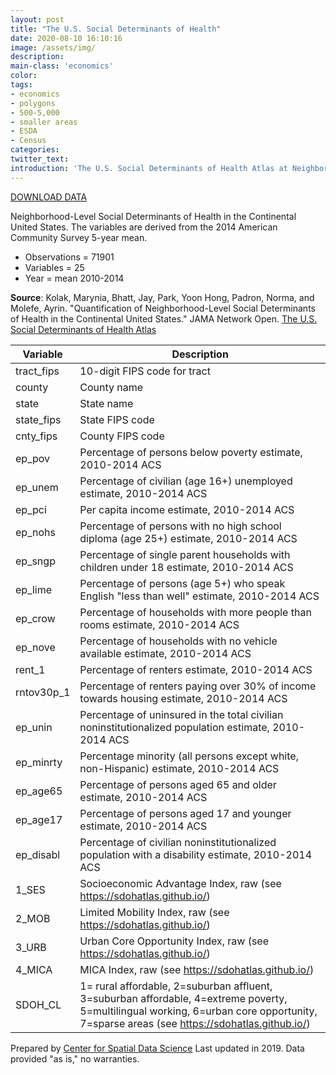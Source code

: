 ```yaml
---
layout: post
title: "The U.S. Social Determinants of Health"
date: 2020-08-10 16:10:16
image: /assets/img/
description:
main-class: 'economics'
color:
tags:
- economics
- polygons
- 500-5,000
- smaller areas
- ESDA
- Census
categories:
twitter_text:
introduction: 'The U.S. Social Determinants of Health Atlas at Neighborhood-Level'
---
```

<script>

</script>

[DOWNLOAD DATA](../data/us-sdoh-2014.zip)


Neighborhood-Level Social Determinants of Health in the Continental United States. The variables are derived from the 2014 American Community Survey 5-year mean. 

* Observations = 71901
* Variables = 25
* Year = mean 2010-2014


**Source**: Kolak, Marynia, Bhatt, Jay, Park, Yoon Hong, Padron, Norma, and Molefe, Ayrin. "Quantification of Neighborhood-Level Social Determinants of Health in the Continental United States." JAMA Network Open. [The U.S. Social Determinants of Health Atlas](https://sdohatlas.github.io/)

|**Variable**|**Description**|
|---|---|
|	tract_fips	|	10-digit FIPS code for tract	|
|	county	|	County name	|
|	state	|	State name	|
|	state_fips	|	State FIPS code	|
|	cnty_fips	|	County FIPS code	|
|	ep_pov	|	Percentage of persons below poverty estimate, 2010-2014 ACS	|
|	ep_unem	|	Percentage of civilian (age 16+) unemployed estimate, 2010-2014 ACS	|
|	ep_pci	|	Per capita income estimate, 2010-2014 ACS	|
|	ep_nohs	|	Percentage of persons with no high school diploma (age 25+) estimate, 2010-2014 ACS	|
|	ep_sngp	|	Percentage of single parent households with children under 18 estimate, 2010-2014 ACS	|
|	ep_lime	|	Percentage of persons (age 5+) who speak English "less than well" estimate, 2010-2014 ACS	|
|	ep_crow	|	Percentage of households with more people than rooms estimate, 2010-2014 ACS	|
|	ep_nove	|	Percentage of households with no vehicle available estimate, 2010-2014 ACS	|
|	rent_1	|	Percentage of renters estimate, 2010-2014 ACS	|
|	rntov30p_1	|	Percentage of renters paying over 30% of income towards housing estimate, 2010-2014 ACS	|
|	ep_unin	|	Percentage of uninsured in the total civilian noninstitutionalized population estimate, 2010- 2014 ACS	|
|	ep_minrty	|	Percentage minority (all persons except white, non-Hispanic) estimate, 2010-2014 ACS	|
|	ep_age65	|	Percentage of persons aged 65 and older estimate, 2010-2014 ACS	|
|	ep_age17	|	Percentage of persons aged 17 and younger estimate, 2010-2014 ACS	|
|	ep_disabl	|	Percentage of civilian noninstitutionalized population with a disability estimate, 2010-2014 ACS	|
|	1_SES	|	Socioeconomic Advantage Index, raw (see https://sdohatlas.github.io/)	|
|	2_MOB	|	Limited Mobility Index, raw (see https://sdohatlas.github.io/)	|
|	3_URB	|	Urban Core Opportunity Index, raw (see https://sdohatlas.github.io/)	|
|	4_MICA	|	MICA Index, raw (see https://sdohatlas.github.io/)	|
|	SDOH_CL	|	1= rural affordable, 2=suburban affluent, 3=suburban affordable, 4=extreme poverty, 5=multilingual working, 6=urban core opportunity, 7=sparse areas (see https://sdohatlas.github.io/)	|

Prepared by [Center for Spatial Data Science](https://spatial.uchicago.edu/) Last updated in 2019. Data provided "as is," no warranties.